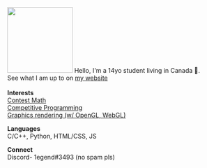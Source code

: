 <img src = "https://lh3.googleusercontent.com/So91qs_eRRralMxUzt_tkj4aBXvVSYqWiEJrzrk_LBd5071mSMv_gBKslyulIOrPsiQ" width = "150">
Hello, I'm a 14yo student living in Canada 🍁.<br>
See what I am up to on <a href = "https://1e9end.github.io">my website</a><br><br>
<b>Interests</b>
<br>
<a href = "https://artofproblemsolving.com/community/user/IQ_Infinity">Contest Math</a><br>
<a href = "https://codeforces.com/profile/1egend">Competitive Programming</a><br>
<a href = "https://www.shadertoy.com/user/IAmLegend">Graphics rendering (w/ OpenGL, WebGL)</a><br>

<b>Languages</b>
<br>
C/C++, Python, HTML/CSS, JS

**Connect**<br>
Discord- 1egend#3493 (no spam pls)
